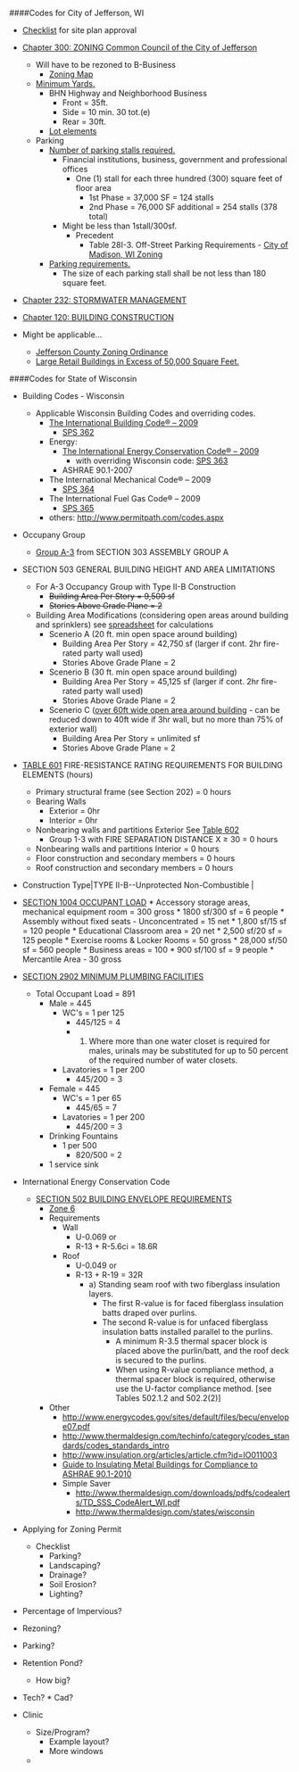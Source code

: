 
####Codes for City of Jefferson, WI

* [Checklist](http://www.jeffersonwis.com/Engineering/Site%20Plan%20Review_Full%20Document.pdf) for site plan approval
* [Chapter 300: ZONING Common Council of the City of Jefferson](http://ecode360.com/9782843)
	* Will have to be rezoned to B-Business
		* [Zoning Map](http://www.jeffersonwis.com/Maps/Jefferson%20Zoning%205-9-13.pdf)
	* [Minimum Yards.](http://ecode360.com/attachment/JE2120/JE2120-300e%20Schedule%20of%20Regulations.pdf)
		* BHN Highway and Neighborhood Business
			* Front = 35ft.
			* Side = 10 min. 30 tot.(e)
			* Rear = 30ft.
		* [Lot elements](http://ecode360.com/attachment/JE2120/JE2120-300d%20Figure%203%20Lot%20Elements.pdf)
	* Parking
		* [Number of parking stalls required.](http://ecode360.com/9783197)
			*  Financial institutions, business, government and professional offices 
				*   One (1) stall for each three hundred (300) square feet of floor area
					* 1st Phase = 37,000 SF = 124 stalls
					* 2nd Phase = 76,000 SF additional = 254 stalls (378 total)
			* Might be less than 1stall/300sf.
				* Precedent
					* Table 28I-3.  Off-Street Parking Requirements  - [City of Madison, WI Zoning](http://legistar.cityofmadison.com/attachments/a7261a03-67a8-413b-a97a-a07f72552155.pdf)
		* [Parking requirements.](http://ecode360.com/9783190)
			* The size of each parking stall shall be not less than 180 square feet.
* [Chapter 232: STORMWATER MANAGEMENT](http://ecode360.com/14035333)
* [Chapter 120: BUILDING CONSTRUCTION](http://ecode360.com/9780665)

* Might be applicable...
	* 	[Jefferson County Zoning Ordinance](http://www.jeffersoncountywi.gov/Zoning/Zoning_Ordinance_Chapter_11__amended_03_11_14_.pdf)
	* [Large Retail Buildings in Excess of 50,000 Square Feet.](http://www.jeffersonwis.com/Codebook/Microsoft%20Word%20-%203-03.PDF)





####Codes for State of Wisconsin

* Building Codes - Wisconsin
	* Applicable Wisconsin Building Codes and overriding codes.
		* [The International Building Code® – 2009](http://publicecodes.cyberregs.com/icod/ibc/2009/index.htm)
			* [SPS 362](http://docs.legis.wisconsin.gov/code/admin_code/sps/safety_and_buildings_and_environment/361_366/362.pdf)
		* Energy:
			* [The International Energy Conservation Code® – 2009](http://publicecodes.cyberregs.com/icod/iecc/2009/index.htm)
				*  with overriding Wisconsin code: [SPS 363](http://docs.legis.wisconsin.gov/code/admin_code/sps/safety_and_buildings_and_environment/361_366/363.pdf)
			* ASHRAE 90.1-2007
		* The International Mechanical Code® – 2009
			* [SPS 364](https://docs.legis.wisconsin.gov/code/admin_code/sps/safety_and_buildings_and_environment/361_366/364.pdf)
		* The International Fuel Gas Code® – 2009
			* [SPS 365](http://docs.legis.wisconsin.gov/code/admin_code/sps/safety_and_buildings_and_environment/361_366/365.pdf)
		* others: http://www.permitpath.com/codes.aspx








* Occupany Group
	* [Group A-3](http://publicecodes.cyberregs.com/icod/ibc/2009/icod_ibc_2009_3_sec003.htm) from SECTION 303 ASSEMBLY GROUP A
* SECTION 503 GENERAL BUILDING HEIGHT AND AREA LIMITATIONS 
	* For A-3 Occupancy Group with Type II-B Construction
		* ~~Building Area Per Story = 9,500 sf~~
		* ~~Stories Above Grade Plane = 2~~
	* Building Area Modifications (considering open areas around building and sprinklers) see [spreadsheet](https://docs.google.com/spreadsheet/ccc?key=0AkqIavXqHcEcdEJPVEh3YktqZ2ZYZF9nNTJqVmJFMXc&usp=drive_web#gid=0) for calculations
		* Scenerio A (20 ft. min open space around building)
			* Building Area Per Story = 42,750 sf (larger if cont. 2hr fire-rated party wall used)
			* Stories Above Grade Plane = 2
		* Scenerio B (30 ft. min open space around building)
			* Building Area Per Story = 45,125 sf (larger if cont. 2hr fire-rated party wall used)
			* Stories Above Grade Plane = 2
		* Scenerio C ([over 60ft wide open area around building](http://publicecodes.cyberregs.com/icod/ibc/2009/icod_ibc_2009_5_sec007.htm) - can be reduced down to 40ft wide if 3hr wall, but no more than 75% of exterior wall)
			* Building Area Per Story = unlimited sf
			* Stories Above Grade Plane = 2




 * [TABLE 601](http://publicecodes.cyberregs.com/icod/ibc/2009/icod_ibc_2009_6_sec001.htm) FIRE-RESISTANCE RATING REQUIREMENTS FOR BUILDING ELEMENTS (hours) 

	 * Primary structural frame (see Section 202) = 0 hours
	 * Bearing Walls
		* Exterior = 0hr
		* Interior = 0hr
	 * Nonbearing walls and partitions Exterior	See [Table 602](http://publicecodes.cyberregs.com/icod/ibc/2009/icod_ibc_2009_6_sec002.htm)
		 * Group 1-3 with FIRE SEPARATION DISTANCE X ≥ 30 = 0 hours
	 * Nonbearing walls and partitions Interior = 0 hours
	 * Floor construction and secondary members = 0 hours
	 * Roof construction and secondary members = 0 hours




 * Construction Type|TYPE II-B--Unprotected Non-Combustible |

 * [SECTION 1004 OCCUPANT LOAD](http://publicecodes.cyberregs.com/icod/ibc/2009/icod_ibc_2009_10_sec004.htm)
		* Accessory storage areas, mechanical equipment room = 300 gross
			* 1800 sf/300 sf = 6 people
		* Assembly without fixed seats - Unconcentrated = 15 net
			* 1,800 sf/15 sf = 120 people
		* Educational Classroom area = 20 net
			* 2,500 sf/20 sf = 125 people
		* Exercise rooms & Locker Rooms	= 50 gross
			* 28,000 sf/50 sf = 560 people
		* Business areas = 100
			* 900 sf/100 sf = 9 people
		* Mercantile Area - 30 gross



 * [SECTION 2902 MINIMUM PLUMBING FACILITIES](http://publicecodes.cyberregs.com/icod/ibc/2009/icod_ibc_2009_29_sec002.htm)  
	 * Total Occupant Load = 891
		 * Male = 445
			 * WC's = 1 per 125
				 * 445/125 = 4
				 * 1. Where more than one water closet is required for males, urinals may be substituted for up to 50 percent of the required number of water closets.
			 * Lavatories = 1 per 200
				 * 445/200 = 3
		 * Female = 445
			 * WC's = 1 per 65
				 * 445/65 = 7
			 * Lavatories = 1 per 200
				 * 445/200 = 3
		 * Drinking Fountains
			 * 1 per 500
				 * 820/500 = 2
		 * 1 service sink
* International Energy Conservation Code
	* [SECTION 502 BUILDING ENVELOPE REQUIREMENTS](http://publicecodes.cyberregs.com/icod/iecc/2009/icod_iecc_2009_5_sec002.htm)
		* [Zone 6](http://publicecodes.cyberregs.com/icod/iecc/2009/icod_iecc_2009_3_par001.htm)
		* Requirements
			* Wall
				* U-0.069 or 
				* R-13 + R-5.6ci = 18.6R
			* Roof
				* U-0.049 or 
				* R-13 + R-19 = 32R
					* a) Standing seam roof with two fiberglass insulation layers. 
						* The first R-value is for faced fiberglass insulation batts draped over purlins. 
						* The second R-value is for unfaced fiberglass insulation batts installed parallel to the purlins. 
							* A minimum R-3.5 thermal spacer block is placed above the purlin/batt, and the roof deck is secured to the purlins.
							* When using R-value compliance method, a thermal spacer block is required, otherwise use the U-factor compliance method. [see Tables 502.1.2 and 502.2(2)]
		* Other
			* http://www.energycodes.gov/sites/default/files/becu/envelope07.pdf
			* http://www.thermaldesign.com/techinfo/category/codes_standards/codes_standards_intro
			* http://www.insulation.org/articles/article.cfm?id=IO011003
			* [Guide to Insulating Metal Buildings for Compliance to ASHRAE 90.1-2010](http://www.naima.org/publications/MB304.PDF)
			* Simple Saver
				* http://www.thermaldesign.com/downloads/pdfs/codealerts/TD_SSS_CodeAlert_WI.pdf
				* http://www.thermaldesign.com/states/wisconsin




* Applying for Zoning Permit
	* Checklist
		* Parking?
		* Landscaping?
		* Drainage?
		* Soil Erosion?
		* Lighting?
* Percentage of Impervious?
* Rezoning?
* Parking?
* Retention Pond?
	* How big?
* Tech?
		* Cad?


* Clinic
	* Size/Program?
		* Example layout?
		* More windows
	* 
